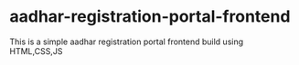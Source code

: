 # aadhar-registration-portal-frontend
This is a simple  aadhar registration portal frontend build using HTML,CSS,JS
